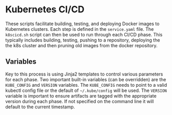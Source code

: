 Kubernetes CI/CD
===

These scripts facilitate building, testing, and deploying Docker images to Kubernetes clusters.  Each step is defined
in the `service.yaml` file.  The `k8scicd.sh` script can then be used to run through each CI/CD phase.  This typically
includes building, testing, pushing to a repository, deploying the the k8s cluster and then pruning old images from the
docker repository.

Variables
---
Key to this process is using Jinja2 templates to control various parameters for each phase.  Two important built-in
variables (can be overridden) are the `KUBE_CONFIG` and `VERSION` variables.  The `KUBE_CONFIG` needs to point to a
valid kubectl config file or the default of `~/.kube/config` will be used.  The `VERSION` variable is important to
ensure artifacts are tagged with the appropriate version during each phase.  If not specified on the command line it
will default to the current timestamp.
